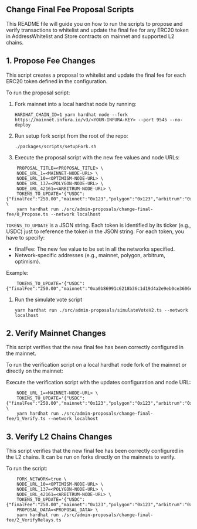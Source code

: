 ## Change Final Fee Proposal Scripts

This README file will guide you on how to run the scripts to propose and verify transactions to whitelist and update the final fee for any ERC20 token in AddressWhitelist and Store contracts on mainnet and supported L2 chains.

## 1. Propose Fee Changes

This script creates a proposal to whitelist and update the final fee for each ERC20 token defined in the configuration.

To run the proposal script:

1.  Fork mainnet into a local hardhat node by running:

    `HARDHAT_CHAIN_ID=1 yarn hardhat node --fork https://mainnet.infura.io/v3/<YOUR-INFURA-KEY> --port 9545 --no-deploy`

2.  Run setup fork script from the root of the repo:

    `./packages/scripts/setupFork.sh`

3.  Execute the proposal script with the new fee values and node URLs:

```
    PROPOSAL_TITLE=<PROPOSAL_TITLE> \
    NODE_URL_1=<MAINNET-NODE-URL> \
    NODE_URL_10=<OPTIMISM-NODE-URL> \
    NODE_URL_137=<POLYGON-NODE-URL> \
    NODE_URL_42161=<ARBITRUM-NODE-URL> \
    TOKENS_TO_UPDATE='{"USDC":{"finalFee":"250.00","mainnet":"0x123","polygon":"0x123","arbitrum":"0x123"}}' \
    yarn hardhat run ./src/admin-proposals/change-final-fee/0_Propose.ts --network localhost
```

`TOKENS_TO_UPDATE` is a JSON string.
Each token is identified by its ticker (e.g., USDC) just to reference the token in the JSON string.
For each token, you have to specify:

- finalFee: The new fee value to be set in all the networks specified.
- Network-specific addresses (e.g., mainnet, polygon, arbitrum, optimism).

Example:

```
    TOKENS_TO_UPDATE='{"USDC":{"finalFee":"250.00","mainnet":"0xa0b86991c6218b36c1d19d4a2e9eb0ce3606eb48","polygon":"0x3c499c542cef5e3811e1192ce70d8cc03d5c3359","arbitrum":"0xaf88d065e77c8cC2239327C5EDb3A432268e5831","optimism":"0x0b2c639c533813f4aa9d7837caf62653d097ff85"}}'
```

1. Run the simulate vote script

   `yarn hardhat run ./src/admin-proposals/simulateVoteV2.ts --network localhost`

## 2. Verify Mainnet Changes

This script verifies that the new final fee has been correctly configured in the mainnet.

To run the verification script on a local hardhat node fork of the mainnet or directly on the mainnet:

Execute the verification script with the updates configuration and node URL:

```
    NODE_URL_1=<MAINNET-NODE-URL> \
    TOKENS_TO_UPDATE='{"USDC":{"finalFee":"250.00","mainnet":"0x123","polygon":"0x123","arbitrum":"0x123"}}' \
    yarn hardhat run ./src/admin-proposals/change-final-fee/1_Verify.ts --network localhost
```

## 3. Verify L2 Chains Changes

This script verifies that the new final fee has been correctly configured in the L2 chains. It can be run on forks directly on the mainnets to verify.

To run the script:

```
    FORK_NETWORK=true \
    NODE_URL_10=<OPTIMISM-NODE-URL> \
    NODE_URL_137=<POLYGON-NODE-URL> \
    NODE_URL_42161=<ARBITRUM-NODE-URL> \
    TOKENS_TO_UPDATE='{"USDC":{"finalFee":"250.00","mainnet":"0x123","polygon":"0x123","arbitrum":"0x123"}}'
    PROPOSAL_DATA=<PROPOSAL_DATA> \
    yarn hardhat run ./src/admin-proposals/change-final-fee/2_VerifyRelays.ts
```
